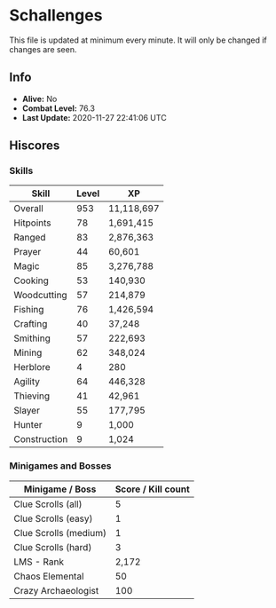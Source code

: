 # Schallenges

This file is updated at minimum every minute. It will only be changed if changes are seen.

## Info

 - **Alive:** No
 - **Combat Level:** 76.3
 - **Last Update:** 2020-11-27 22:41:06 UTC

## Hiscores

### Skills

| Skill | Level | XP |
|--|--|--|
| Overall | 953 | 11,118,697 |
| Hitpoints | 78 | 1,691,415 |
| Ranged | 83 | 2,876,363 |
| Prayer | 44 | 60,601 |
| Magic | 85 | 3,276,788 |
| Cooking | 53 | 140,930 |
| Woodcutting | 57 | 214,879 |
| Fishing | 76 | 1,426,594 |
| Crafting | 40 | 37,248 |
| Smithing | 57 | 222,693 |
| Mining | 62 | 348,024 |
| Herblore | 4 | 280 |
| Agility | 64 | 446,328 |
| Thieving | 41 | 42,961 |
| Slayer | 55 | 177,795 |
| Hunter | 9 | 1,000 |
| Construction | 9 | 1,024 |

### Minigames and Bosses

| Minigame / Boss | Score / Kill count |
|--|--|
| Clue Scrolls (all) | 5 |
| Clue Scrolls (easy) | 1 |
| Clue Scrolls (medium) | 1 |
| Clue Scrolls (hard) | 3 |
| LMS - Rank | 2,172 |
| Chaos Elemental | 50 |
| Crazy Archaeologist | 100 |
